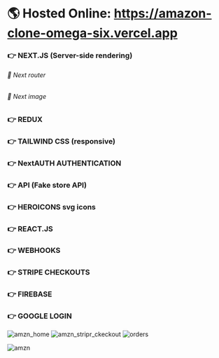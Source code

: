 # 🌎 Hosted Online: https://amazon-clone-omega-six.vercel.app # 

### 👉 NEXT.JS (Server-side rendering) ### 
###### 🧐 Next router ######
###### 🧐 Next image ######

### 👉 REDUX  ###

### 👉 TAILWIND CSS (responsive) ###

### 👉 NextAUTH AUTHENTICATION ###

### 👉 API (Fake store API) ###

### 👉 HEROICONS svg icons ###

### 👉 REACT.JS ###

### 👉 WEBHOOKS ###

### 👉 STRIPE CHECKOUTS ###

### 👉 FIREBASE ###

### 👉 GOOGLE LOGIN ###

![amzn_home](https://user-images.githubusercontent.com/72302495/120442399-315a0200-c3a3-11eb-9e02-7fb4975f51f1.PNG)
![amzn_stripr_ckeckout](https://user-images.githubusercontent.com/72302495/120444305-21432200-c3a5-11eb-8f92-d0c697603cd3.PNG)
![orders](https://user-images.githubusercontent.com/72302495/120444413-391aa600-c3a5-11eb-8c3a-2c1e2345c58e.PNG)

![amzn](https://user-images.githubusercontent.com/72302495/120444442-3fa91d80-c3a5-11eb-8287-fbe1382caee8.png)

